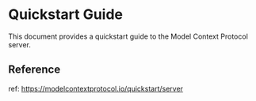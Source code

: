 # Quickstart Guide

This document provides a quickstart guide to the Model Context Protocol server.

## Reference
ref: <https://modelcontextprotocol.io/quickstart/server>
